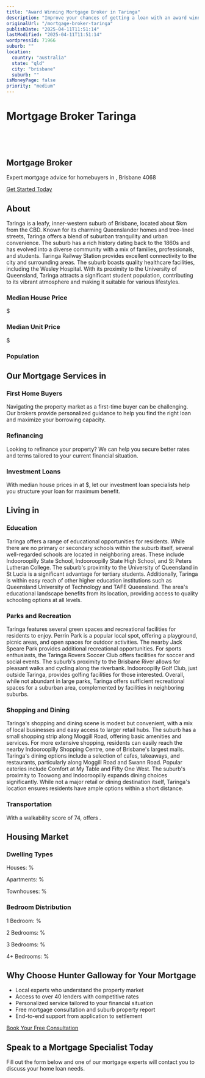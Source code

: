 ```yaml
---
title: "Award Winning Mortgage Broker in Taringa"
description: "Improve your chances of getting a loan with an award winning mortgage broker. We have one of the highest loan approval rates in the country."
originalUrl: "/mortgage-broker-taringa"
publishDate: "2025-04-11T11:51:14"
lastModified: "2025-04-11T11:51:14"
wordpressId: 71966
suburb: ""
location:
  country: "australia"
  state: "qld"
  city: "brisbane"
  suburb: ""
isMoneyPage: false
priority: "medium"
---
```


<h1>Mortgage Broker Taringa</h1>

<p><br /> <script type="application/ld+json"> { "@context": "https://schema.org", "@type": "ProfessionalService", "name": "Hunter Galloway Mortgage Brokers - ", "description": "Professional mortgage brokers serving and surrounding areas in Brisbane", "url": "https://www.huntergalloway.com.au/mortgage-broker-/", "telephone": "+61733766400", "address": { "@type": "PostalAddress", "streetAddress": "Level 34, 1 Eagle St", "addressLocality": "Brisbane", "addressRegion": "QLD", "postalCode": "4000", "addressCountry": "AU" }, "geo": { "@type": "GeoCoordinates", "latitude": "", "longitude": "" }, "areaServed": { "@type": "City", "name": "" }, "priceRange": "$$" } </script></p> <header></header> <section class="hero-section"> <div class="container"> <h1>Mortgage Broker</h1> <p class="lead">Expert mortgage advice for homebuyers in , Brisbane 4068</p> <p><a class="btn btn-primary" href="#contact-form">Get Started Today</a></p> </div> </section> <section class="suburb-overview"> <div class="container"> <h2>About</h2> <div class="suburb-description"> <p>Taringa is a leafy, inner-western suburb of Brisbane, located about 5km from the CBD. Known for its charming Queenslander homes and tree-lined streets, Taringa offers a blend of suburban tranquility and urban convenience. The suburb has a rich history dating back to the 1860s and has evolved into a diverse community with a mix of families, professionals, and students. Taringa Railway Station provides excellent connectivity to the city and surrounding areas. The suburb boasts quality healthcare facilities, including the Wesley Hospital. With its proximity to the University of Queensland, Taringa attracts a significant student population, contributing to its vibrant atmosphere and making it suitable for various lifestyles.</p> </div> <div class="suburb-stats"> <div class="stat-item"> <h3>Median House Price</h3> <p>$</p> </div> <div class="stat-item"> <h3>Median Unit Price</h3> <p>$</p> </div> <div class="stat-item"> <h3>Population</h3> </div> </div> </div> </section> <section class="mortgage-services"> <div class="container"> <h2>Our Mortgage Services in</h2> <div class="services-grid"> <div class="service-item"> <h3>First Home Buyers</h3> <p>Navigating the property market as a first-time buyer can be challenging. Our brokers provide personalized guidance to help you find the right loan and maximize your borrowing capacity.</p> </div> <div class="service-item"> <h3>Refinancing</h3> <p>Looking to refinance your property? We can help you secure better rates and terms tailored to your current financial situation.</p> </div> <div class="service-item"> <h3>Investment Loans</h3> <p>With median house prices in at $, let our investment loan specialists help you structure your loan for maximum benefit.</p> </div> </div> </div> </section> <section class="suburb-living"> <div class="container"> <h2>Living in</h2> <div class="living-aspect"> <h3>Education</h3> <p>Taringa offers a range of educational opportunities for residents. While there are no primary or secondary schools within the suburb itself, several well-regarded schools are located in neighboring areas. These include Indooroopilly State School, Indooroopilly State High School, and St Peters Lutheran College. The suburb's proximity to the University of Queensland in St Lucia is a significant advantage for tertiary students. Additionally, Taringa is within easy reach of other higher education institutions such as Queensland University of Technology and TAFE Queensland. The area's educational landscape benefits from its location, providing access to quality schooling options at all levels.</p> </div> <div class="living-aspect"> <h3>Parks and Recreation</h3> <p>Taringa features several green spaces and recreational facilities for residents to enjoy. Perrin Park is a popular local spot, offering a playground, picnic areas, and open spaces for outdoor activities. The nearby Jack Speare Park provides additional recreational opportunities. For sports enthusiasts, the Taringa Rovers Soccer Club offers facilities for soccer and social events. The suburb's proximity to the Brisbane River allows for pleasant walks and cycling along the riverbank. Indooroopilly Golf Club, just outside Taringa, provides golfing facilities for those interested. Overall, while not abundant in large parks, Taringa offers sufficient recreational spaces for a suburban area, complemented by facilities in neighboring suburbs.</p> </div> <div class="living-aspect"> <h3>Shopping and Dining</h3> <p>Taringa's shopping and dining scene is modest but convenient, with a mix of local businesses and easy access to larger retail hubs. The suburb has a small shopping strip along Moggill Road, offering basic amenities and services. For more extensive shopping, residents can easily reach the nearby Indooroopilly Shopping Centre, one of Brisbane's largest malls. Taringa's dining options include a selection of cafes, takeaways, and restaurants, particularly along Moggill Road and Swann Road. Popular eateries include Comfort at My Table and Fifty One West. The suburb's proximity to Toowong and Indooroopilly expands dining choices significantly. While not a major retail or dining destination itself, Taringa's location ensures residents have ample options within a short distance.</p> </div> <div class="living-aspect"> <h3>Transportation</h3> <p>With a walkability score of 74, offers .</p> </div> </div> </section> <section class="housing-market"> <div class="container"> <h2>Housing Market</h2> <div class="market-stats"> <div class="stat-column"> <h3>Dwelling Types</h3> <p>Houses: %</p> <p>Apartments: %</p> <p>Townhouses: %</p> </div> <div class="stat-column"> <h3>Bedroom Distribution</h3> <p>1 Bedroom: %</p> <p>2 Bedrooms: %</p> <p>3 Bedrooms: %</p> <p>4+ Bedrooms: %</p> </div> </div> <div class="market-description"></div> </div> </section> <section class="why-choose-us"> <div class="container"> <h2>Why Choose Hunter Galloway for Your Mortgage</h2> <ul class="benefits-list"> <li>Local experts who understand the property market</li> <li>Access to over 40 lenders with competitive rates</li> <li>Personalized service tailored to your financial situation</li> <li>Free mortgage consultation and suburb property report</li> <li>End-to-end support from application to settlement</li> </ul> <div class="cta-container"><a class="btn btn-secondary" href="#contact-form">Book Your Free Consultation</a></div> </div> </section> <section id="contact-form" class="contact-section"> <div class="container"> <h2>Speak to a Mortgage Specialist Today</h2> <p>Fill out the form below and one of our mortgage experts will contact you to discuss your home loan needs.</p> <p></p> </div> </section> <footer></footer>
